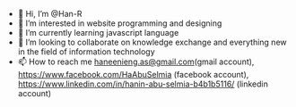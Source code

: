 - 👋 Hi, I’m @Han-R
- 👀 I’m interested in website programming and designing
- 🌱 I’m currently learning javascript language
- 💞️ I’m looking to collaborate on knowledge exchange and everything new in the field of information technology 
- 📫 How to reach me haneenieng.as@gmail.com(gmail account), https://www.facebook.com/HaAbuSelmia (facebook account), https://www.linkedin.com/in/hanin-abu-selmia-b4b1b5116/  (linkedin account)

<!---
Han-R/Han-R is a ✨ special ✨ repository because its `README.md` (this file) appears on your GitHub profile.
You can click the Preview link to take a look at your changes.
--->
